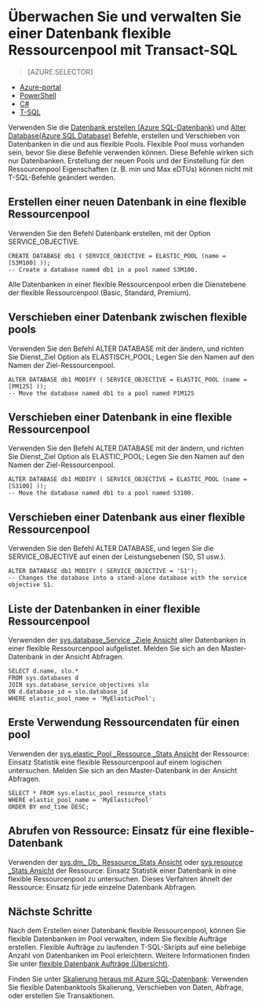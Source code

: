 <properties 
    pageTitle="Erstellen, oder eine flexible Ressourcenpool mit T-SQL Azure SQL-Datenbank verschieben | Microsoft Azure" 
    description="Verwenden Sie T-SQL Azure SQL-Datenbank in eine flexible Ressourcenpool zu erstellen. Oder T-SQL verwenden, um die Datenbank ein-und Pools zu verschieben." 
    services="sql-database" 
    documentationCenter="" 
    authors="srinia" 
    manager="jhubbard" 
    editor=""/>

<tags
    ms.service="sql-database"
    ms.devlang="NA"
    ms.topic="article"
    ms.tgt_pltfrm="NA"
    ms.workload="data-management" 
    ms.date="05/27/2016"
    ms.author="srinia"/>

# <a name="monitor-and-manage-an-elastic-database-pool-with-transact-sql"></a>Überwachen Sie und verwalten Sie einer Datenbank flexible Ressourcenpool mit Transact-SQL  

> [AZURE.SELECTOR]
- [Azure-portal](sql-database-elastic-pool-manage-portal.md)
- [PowerShell](sql-database-elastic-pool-manage-powershell.md)
- [C#](sql-database-elastic-pool-manage-csharp.md)
- [T-SQL](sql-database-elastic-pool-manage-tsql.md)

Verwenden Sie die [Datenbank erstellen (Azure SQL-Datenbank)](https://msdn.microsoft.com/library/dn268335.aspx) und [Alter Database(Azure SQL Database)](https://msdn.microsoft.com/library/mt574871.aspx) Befehle, erstellen und Verschieben von Datenbanken in die und aus flexible Pools. Flexible Pool muss vorhanden sein, bevor Sie diese Befehle verwenden können. Diese Befehle wirken sich nur Datenbanken. Erstellung der neuen Pools und der Einstellung für den Ressourcenpool Eigenschaften (z. B. min und Max eDTUs) können nicht mit T-SQL-Befehle geändert werden.

## <a name="create-a-new-database-in-an-elastic-pool"></a>Erstellen einer neuen Datenbank in eine flexible Ressourcenpool
Verwenden Sie den Befehl Datenbank erstellen, mit der Option SERVICE_OBJECTIVE.   

    CREATE DATABASE db1 ( SERVICE_OBJECTIVE = ELASTIC_POOL (name = [S3M100] ));
    -- Create a database named db1 in a pool named S3M100.

Alle Datenbanken in einer flexible Ressourcenpool erben die Dienstebene der flexible Ressourcenpool (Basic, Standard, Premium). 


## <a name="move-a-database-between-elastic-pools"></a>Verschieben einer Datenbank zwischen flexible pools
Verwenden Sie den Befehl ALTER DATABASE mit der ändern, und richten Sie Dienst\_Ziel Option als ELASTISCH\_POOL; Legen Sie den Namen auf den Namen der Ziel-Ressourcenpool.

    ALTER DATABASE db1 MODIFY ( SERVICE_OBJECTIVE = ELASTIC_POOL (name = [PM125] ));
    -- Move the database named db1 to a pool named P1M125  

## <a name="move-a-database-into-an-elastic-pool"></a>Verschieben einer Datenbank in eine flexible Ressourcenpool 
Verwenden Sie den Befehl ALTER DATABASE mit der ändern, und richten Sie Dienst\_Ziel Option als ELASTIC_POOL; Legen Sie den Namen auf den Namen der Ziel-Ressourcenpool.

    ALTER DATABASE db1 MODIFY ( SERVICE_OBJECTIVE = ELASTIC_POOL (name = [S3100] ));
    -- Move the database named db1 to a pool named S3100.

## <a name="move-a-database-out-of-an-elastic-pool"></a>Verschieben einer Datenbank aus einer flexible Ressourcenpool
Verwenden Sie den Befehl ALTER DATABASE, und legen Sie die SERVICE_OBJECTIVE auf einen der Leistungsebenen (S0, S1 usw.).

    ALTER DATABASE db1 MODIFY ( SERVICE_OBJECTIVE = 'S1');
    -- Changes the database into a stand-alone database with the service objective S1.

## <a name="list-databases-in-an-elastic-pool"></a>Liste der Datenbanken in einer flexible Ressourcenpool
Verwenden der [sys.database\_Service \_Ziele Ansicht](https://msdn.microsoft.com/library/mt712619) aller Datenbanken in einer flexible Ressourcenpool aufgelistet. Melden Sie sich an den Master-Datenbank in der Ansicht Abfragen.

    SELECT d.name, slo.*  
    FROM sys.databases d 
    JOIN sys.database_service_objectives slo  
    ON d.database_id = slo.database_id
    WHERE elastic_pool_name = 'MyElasticPool'; 

## <a name="get-resource-usage-data-for-a-pool"></a>Erste Verwendung Ressourcendaten für einen pool

Verwenden der [sys.elastic\_Pool \_Ressource \_Stats Ansicht](https://msdn.microsoft.com/library/mt280062.aspx) der Ressource: Einsatz Statistik eine flexible Ressourcenpool auf einem logischen untersuchen. Melden Sie sich an den Master-Datenbank in der Ansicht Abfragen.

    SELECT * FROM sys.elastic_pool_resource_stats 
    WHERE elastic_pool_name = 'MyElasticPool'
    ORDER BY end_time DESC;

## <a name="get-resource-usage-for-an-elastic-database"></a>Abrufen von Ressource: Einsatz für eine flexible-Datenbank

Verwenden der [sys.dm\_ Db\_ Ressource\_Stats Ansicht](https://msdn.microsoft.com/library/dn800981.aspx) oder [sys.resource \_Stats Ansicht](https://msdn.microsoft.com/library/dn269979.aspx) der Ressource: Einsatz Statistik einer Datenbank in eine flexible Ressourcenpool zu untersuchen. Dieses Verfahren ähnelt der Ressource: Einsatz für jede einzelne Datenbank Abfragen.

## <a name="next-steps"></a>Nächste Schritte

Nach dem Erstellen einer Datenbank flexible Ressourcenpool, können Sie flexible Datenbanken im Pool verwalten, indem Sie flexible Aufträge erstellen. Flexible Aufträge zu laufenden T-SQL-Skripts auf eine beliebige Anzahl von Datenbanken im Pool erleichtern. Weitere Informationen finden Sie unter [flexible Datenbank Aufträge (Übersicht)](sql-database-elastic-jobs-overview.md). 

Finden Sie unter [Skalierung heraus mit Azure SQL-Datenbank](sql-database-elastic-scale-introduction.md): Verwenden Sie flexible Datenbanktools Skalierung, Verschieben von Daten, Abfrage, oder erstellen Sie Transaktionen.
